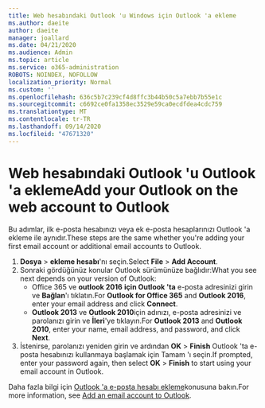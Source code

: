 ```yaml
---
title: Web hesabındaki Outlook 'u Windows için Outlook 'a ekleme
ms.author: daeite
author: daeite
manager: joallard
ms.date: 04/21/2020
ms.audience: Admin
ms.topic: article
ms.service: o365-administration
ROBOTS: NOINDEX, NOFOLLOW
localization_priority: Normal
ms.custom: ''
ms.openlocfilehash: 636c5b7c239cf4d8ffc3b44b50c5a7ebb7b55e1c
ms.sourcegitcommit: c6692ce0fa1358ec3529e59ca0ecdfdea4cdc759
ms.translationtype: MT
ms.contentlocale: tr-TR
ms.lasthandoff: 09/14/2020
ms.locfileid: "47671320"
---
```

# <a name="add-your-outlook-on-the-web-account-to-outlook"></a><span data-ttu-id="0bee7-102">Web hesabındaki Outlook 'u Outlook 'a ekleme</span><span class="sxs-lookup"><span data-stu-id="0bee7-102">Add your Outlook on the web account to Outlook</span></span>

<span data-ttu-id="0bee7-103">Bu adımlar, ilk e-posta hesabınızı veya ek e-posta hesaplarınızı Outlook 'a ekleme ile aynıdır.</span><span class="sxs-lookup"><span data-stu-id="0bee7-103">These steps are the same whether you're adding your first email account or additional email accounts to Outlook.</span></span>

1. <span data-ttu-id="0bee7-104">**Dosya**  >  **ekleme hesabı**'nı seçin.</span><span class="sxs-lookup"><span data-stu-id="0bee7-104">Select **File** > **Add Account**.</span></span>
1. <span data-ttu-id="0bee7-105">Sonraki gördüğünüz konular Outlook sürümünüze bağlıdır:</span><span class="sxs-lookup"><span data-stu-id="0bee7-105">What you see next depends on your version of Outlook:</span></span>
    - <span data-ttu-id="0bee7-106">Office 365 ve **outlook 2016** **için Outlook 'ta** e-posta adresinizi girin ve **Bağlan**'ı tıklatın.</span><span class="sxs-lookup"><span data-stu-id="0bee7-106">For **Outlook for Office 365** and **Outlook 2016**, enter your email address and click **Connect**.</span></span>
    - <span data-ttu-id="0bee7-107">**Outlook 2013** ve **Outlook 2010**için adınızı, e-posta adresinizi ve parolanızı girin ve **İleri**'ye tıklayın.</span><span class="sxs-lookup"><span data-stu-id="0bee7-107">For **Outlook 2013** and **Outlook 2010**, enter your name, email address, and password, and click **Next**.</span></span>
1. <span data-ttu-id="0bee7-108">İstenirse, parolanızı yeniden girin ve ardından **OK**  >  **Finish** Outlook 'ta e-posta hesabınızı kullanmaya başlamak için Tamam 'ı seçin.</span><span class="sxs-lookup"><span data-stu-id="0bee7-108">If prompted, enter your password again, then select **OK** > **Finish** to start using your email account in Outlook.</span></span>

<span data-ttu-id="0bee7-109">Daha fazla bilgi için [Outlook 'a e-posta hesabı ekleme](https://support.office.com/article/6e27792a-9267-4aa4-8bb6-c84ef146101b)konusuna bakın.</span><span class="sxs-lookup"><span data-stu-id="0bee7-109">For more information, see [Add an email account to Outlook](https://support.office.com/article/6e27792a-9267-4aa4-8bb6-c84ef146101b).</span></span>